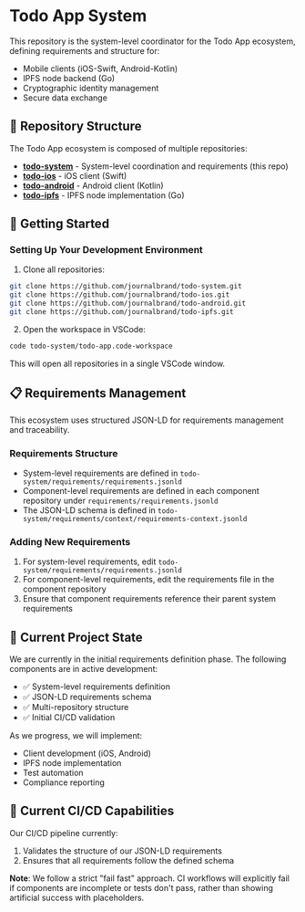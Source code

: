 # Todo App System

This repository is the system-level coordinator for the Todo App ecosystem, defining requirements and structure for:

- Mobile clients (iOS-Swift, Android-Kotlin) 
- IPFS node backend (Go)
- Cryptographic identity management
- Secure data exchange

## 🌹 Repository Structure

The Todo App ecosystem is composed of multiple repositories:

- **[todo-system](https://github.com/journalbrand/todo-system)** - System-level coordination and requirements (this repo)
- **[todo-ios](https://github.com/journalbrand/todo-ios)** - iOS client (Swift)
- **[todo-android](https://github.com/journalbrand/todo-android)** - Android client (Kotlin)
- **[todo-ipfs](https://github.com/journalbrand/todo-ipfs)** - IPFS node implementation (Go)

## 🚀 Getting Started

### Setting Up Your Development Environment

1. Clone all repositories:

```bash
git clone https://github.com/journalbrand/todo-system.git
git clone https://github.com/journalbrand/todo-ios.git
git clone https://github.com/journalbrand/todo-android.git
git clone https://github.com/journalbrand/todo-ipfs.git
```

2. Open the workspace in VSCode:

```bash
code todo-system/todo-app.code-workspace
```

This will open all repositories in a single VSCode window.

## 📋 Requirements Management

This ecosystem uses structured JSON-LD for requirements management and traceability.

### Requirements Structure

- System-level requirements are defined in `todo-system/requirements/requirements.jsonld`
- Component-level requirements are defined in each component repository under `requirements/requirements.jsonld`
- The JSON-LD schema is defined in `todo-system/requirements/context/requirements-context.jsonld`

### Adding New Requirements

1. For system-level requirements, edit `todo-system/requirements/requirements.jsonld`
2. For component-level requirements, edit the requirements file in the component repository
3. Ensure that component requirements reference their parent system requirements

## 🧪 Current Project State

We are currently in the initial requirements definition phase. The following components are in active development:

- ✅ System-level requirements definition
- ✅ JSON-LD requirements schema
- ✅ Multi-repository structure
- ✅ Initial CI/CD validation

As we progress, we will implement:

- Client development (iOS, Android)  
- IPFS node implementation
- Test automation
- Compliance reporting

## 🔄 Current CI/CD Capabilities

Our CI/CD pipeline currently:

1. Validates the structure of our JSON-LD requirements 
2. Ensures that all requirements follow the defined schema

**Note**: We follow a strict "fail fast" approach. CI workflows will explicitly fail if components are incomplete or tests don't pass, rather than showing artificial success with placeholders. 
